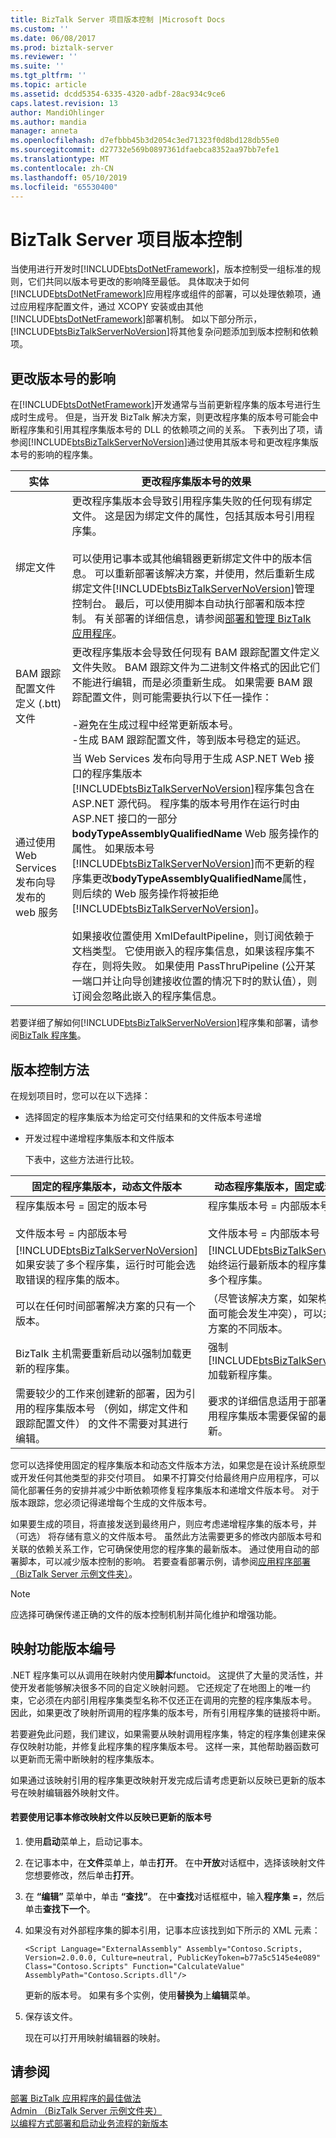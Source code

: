 ```yaml
---
title: BizTalk Server 项目版本控制 |Microsoft Docs
ms.custom: ''
ms.date: 06/08/2017
ms.prod: biztalk-server
ms.reviewer: ''
ms.suite: ''
ms.tgt_pltfrm: ''
ms.topic: article
ms.assetid: dcdd5354-6335-4320-adbf-28ac934c9ce6
caps.latest.revision: 13
author: MandiOhlinger
ms.author: mandia
manager: anneta
ms.openlocfilehash: d7efbbb45b3d2054c3ed71323f0d8bd128db55e0
ms.sourcegitcommit: d27732e569b0897361dfaebca8352aa97bb7efe1
ms.translationtype: MT
ms.contentlocale: zh-CN
ms.lasthandoff: 05/10/2019
ms.locfileid: "65530400"
---
```

# <a name="biztalk-server-project-versioning"></a>BizTalk Server 项目版本控制
当使用进行开发时[!INCLUDE[btsDotNetFramework](../includes/btsdotnetframework-md.md)]，版本控制受一组标准的规则，它们共同以版本号更改的影响降至最低。 具体取决于如何[!INCLUDE[btsDotNetFramework](../includes/btsdotnetframework-md.md)]应用程序或组件的部署，可以处理依赖项，通过应用程序配置文件，通过 XCOPY 安装或由其他[!INCLUDE[btsDotNetFramework](../includes/btsdotnetframework-md.md)]部署机制。 如以下部分所示，[!INCLUDE[btsBizTalkServerNoVersion](../includes/btsbiztalkservernoversion-md.md)]将其他复杂问题添加到版本控制和依赖项。  

## <a name="implications-of-changing-version-numbers"></a>更改版本号的影响  
 在[!INCLUDE[btsDotNetFramework](../includes/btsdotnetframework-md.md)]开发通常与当前更新程序集的版本号进行生成时生成号。 但是，当开发 BizTalk 解决方案，则更改程序集的版本号可能会中断程序集和引用其程序集版本号的 DLL 的依赖项之间的关系。 下表列出了项，请参阅[!INCLUDE[btsBizTalkServerNoVersion](../includes/btsbiztalkservernoversion-md.md)]通过使用其版本号和更改程序集版本号的影响的程序集。  


|                               实体                               |                                                                                                                                                                                                                                                                                                                                                                                                                                                                                                                                                               更改程序集版本号的效果                                                                                                                                                                                                                                                                                                                                                                                                                                                                                                                                                               |
|--------------------------------------------------------------------|------------------------------------------------------------------------------------------------------------------------------------------------------------------------------------------------------------------------------------------------------------------------------------------------------------------------------------------------------------------------------------------------------------------------------------------------------------------------------------------------------------------------------------------------------------------------------------------------------------------------------------------------------------------------------------------------------------------------------------------------------------------------------------------------------------------------------------------------------------------------------------------------------------------------------------------------------------------------------------------------------------------------------------------------------------------------------------------------------------------------------------------------------------------------|
|                           绑定文件                            |                                                                                                                                                                                                           更改程序集版本会导致引用程序集失败的任何现有绑定文件。 这是因为绑定文件的属性，包括其版本号引用程序集。<br /><br /> 可以使用记事本或其他编辑器更新绑定文件中的版本信息。 可以重新部署该解决方案，并使用，然后重新生成绑定文件[!INCLUDE[btsBizTalkServerNoVersion](../includes/btsbiztalkservernoversion-md.md)]管理控制台。 最后，可以使用脚本自动执行部署和版本控制。 有关部署的详细信息，请参阅[部署和管理 BizTalk 应用程序](../core/deploying-and-managing-biztalk-applications.md)。                                                                                                                                                                                                            |
|            BAM 跟踪配置文件定义 (.btt) 文件            |                                                                                                                                                                                                                                                                                                                                           更改程序集版本会导致任何现有 BAM 跟踪配置文件定义文件失败。 BAM 跟踪文件为二进制文件格式的因此它们不能进行编辑，而是必须重新生成。 如果需要 BAM 跟踪配置文件，则可能需要执行以下任一操作：<br /><br /> -避免在生成过程中经常更新版本号。<br />-生成 BAM 跟踪配置文件，等到版本号稳定的延迟。                                                                                                                                                                                                                                                                                                                                            |
| 通过使用 Web Services 发布向导发布的 web 服务 | 当 Web Services 发布向导用于生成 ASP.NET Web 接口的程序集版本[!INCLUDE[btsBizTalkServerNoVersion](../includes/btsbiztalkservernoversion-md.md)]程序集包含在 ASP.NET 源代码。 程序集的版本号用作在运行时由 ASP.NET 接口的一部分**bodyTypeAssemblyQualifiedName** Web 服务操作的属性。 如果版本号[!INCLUDE[btsBizTalkServerNoVersion](../includes/btsbiztalkservernoversion-md.md)]而不更新的程序集更改**bodyTypeAssemblyQualifiedName**属性，则后续的 Web 服务操作将被拒绝[!INCLUDE[btsBizTalkServerNoVersion](../includes/btsbiztalkservernoversion-md.md)]。<br /><br /> 如果接收位置使用 XmlDefaultPipeline，则订阅依赖于文档类型。 它使用嵌入的程序集信息，如果该程序集不存在，则将失败。 如果使用 PassThruPipeline (公开某一端口并让向导创建接收位置的情况下时的默认值），则订阅会忽略此嵌入的程序集信息。 |

 若要详细了解如何[!INCLUDE[btsBizTalkServerNoVersion](../includes/btsbiztalkservernoversion-md.md)]程序集和部署，请参阅[BizTalk 程序集](../core/biztalk-assemblies.md)。  

## <a name="approaches-to-versioning"></a>版本控制方法  
 在规划项目时，您可以在以下选择：  

- 选择固定的程序集版本为给定可交付结果和的文件版本号递增  

- 开发过程中递增程序集版本和文件版本  

  下表中，这些方法进行比较。  

|                                                                    固定的程序集版本，动态文件版本                                                                     |                                                            动态程序集版本，固定或动态文件版本                                                            |
|-------------------------------------------------------------------------------------------------------------------------------------------------------------------------------------|-------------------------------------------------------------------------------------------------------------------------------------------------------------------------------|
|                                                程序集版本号 = 固定的版本号<br /><br /> 文件版本号 = 内部版本号                                                |                                             程序集版本号 = 内部版本号<br /><br /> 文件版本号 = 内部版本号                                             |
|   [!INCLUDE[btsBizTalkServerNoVersion](../includes/btsbiztalkservernoversion-md.md)] 如果安装了多个程序集，运行时可能会选取错误的程序集的版本。    | [!INCLUDE[btsBizTalkServerNoVersion](../includes/btsbiztalkservernoversion-md.md)] 始终运行最新版本的程序集，即使安装了多个程序集。 |
|                                                            可以在任何时间部署解决方案的只有一个版本。                                                            |               （尽管该解决方案，如架构定义的其他方面可能会发生冲突），可以并列部署解决方案的不同版本。                |
|                                                   BizTalk 主机需要重新启动以强制加载更新的程序集。                                                    |                               强制[!INCLUDE[btsBizTalkServerNoVersion](../includes/btsbiztalkservernoversion-md.md)]加载新程序集。                               |
| 需要较少的工作来创建新的部署，因为引用的程序集版本号 （例如，绑定文件和跟踪配置文件） 的文件不需要对其进行编辑。 |                   要求的详细信息适用于部署因为文件的引用程序集版本需要保留的最新版本进行更新。                    |

 您可以选择使用固定的程序集版本和动态文件版本方法，如果您是在设计系统原型或开发任何其他类型的非交付项目。 如果不打算交付给最终用户应用程序，可以简化部署任务的安排并减少中断依赖项修复程序集版本和递增文件版本号。 对于版本跟踪，您必须记得递增每个生成的文件版本号。  

 如果要生成的项目，将直接发送到最终用户，则应考虑递增程序集的版本号，并 （可选） 将存储有意义的文件版本号。 虽然此方法需要更多的修改内部版本号和关联的依赖关系工作，它可确保使用您的程序集的最新版本。 通过使用自动的部署脚本，可以减少版本控制的影响。 若要查看部署示例，请参阅[应用程序部署 （BizTalk Server 示例文件夹）](../core/application-deployment-biztalk-server-samples-folder.md)。  

> [!NOTE]
>  应选择可确保传递正确的文件的版本控制机制并简化维护和增强功能。  

## <a name="map-function-version-numbering"></a>映射功能版本编号  
 .NET 程序集可以从调用在映射内使用**脚本**functoid。 这提供了大量的灵活性，并使开发者能够解决很多不同的自定义映射问题。 它还规定了在地图上的唯一约束，它必须在内部引用程序集类型名称不仅还正在调用的完整的程序集版本号。 因此，如果更改了映射所调用的程序集的版本号，所有引用程序集的链接将中断。  

 若要避免此问题，我们建议，如果需要从映射调用程序集，特定的程序集创建来保存仅映射功能，并修复此程序集的程序集版本号。 这样一来，其他帮助器函数可以更新而无需中断映射的程序集版本。  

 如果通过该映射引用的程序集更改映射开发完成后请考虑更新以反映已更新的版本号在映射编辑器外映射文件。  

#### <a name="to-use-notepad-to-modify-the-map-file-to-reflect-updated-version-numbers"></a>若要使用记事本修改映射文件以反映已更新的版本号  

1.  使用**启动**菜单上，启动记事本。  

2.  在记事本中，在**文件**菜单上，单击**打开**。 在中**开放**对话框中，选择该映射文件您想要修改，然后单击**打开**。  

3.  在 **“编辑”** 菜单中，单击 **“查找”**。 在中**查找**对话框框中，输入**程序集 =**，然后单击**查找下一个**。  

4.  如果没有对外部程序集的脚本引用，记事本应该找到如下所示的 XML 元素：  

    ```  
    <Script Language="ExternalAssembly" Assembly="Contoso.Scripts, Version=2.0.0.0, Culture=neutral, PublicKeyToken=b77a5c5145e4e089" Class="Contoso.Scripts" Function="CalculateValue" AssemblyPath="Contoso.Scripts.dll"/>  
    ```  

     更新的版本号。 如果有多个实例，使用**替换为**上**编辑**菜单。  

5.  保存该文件。  

     现在可以打开用映射编辑器的映射。  

## <a name="see-also"></a>请参阅  
 [部署 BizTalk 应用程序的最佳做法](../core/best-practices-for-deploying-a-biztalk-application.md)   
 [Admin （BizTalk Server 示例文件夹）](../core/admin-biztalk-server-samples-folder.md)   
 [以编程方式部署和启动业务流程的新版本](../core/deploying-and-starting-a-new-version-of-an-orchestration-programmatically.md)